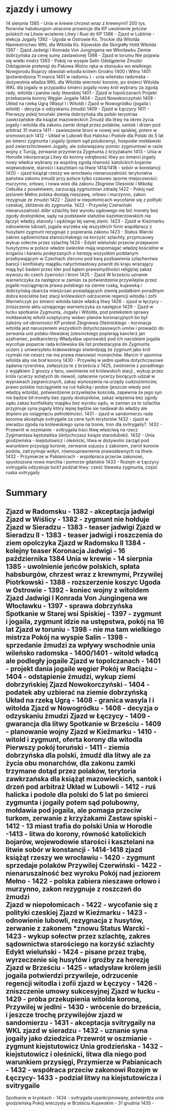 # zjazdy i umowy

14 sierpnia 1385 - Unia w krewie
    chrzest wraz z krewnymi1
    200 tys. florenów habsburgom
    utracone prowincje dla KP
    uwolnienie jeńców polskich na Litwie
    wcielenie Litwy i Rusi do KP
1386 - Zjazd w Lublinie - elekcja Jogaily
1392 - Ugoda w Ostrowie
    Ks. Trockie dla Witolda
    Namiestnictwo WKL dla Witolda
    Ks. Kijowskie dla Skirgiełły
    Hołd Witolda
1397 - Zjazd Jadwigi I Konrada Von Jungingena we Włocławku
    Ziemie dobrzyńska za cenę sumy zastawionej
1398 - Zjazd w toruniu
    Nie pojawia się wielki mistrz
1393 - Pokój na wyspie Salin
    Odstąpienie Żmudzi
    Odstąpienie pretensji do Pskowa
    Wolno ręka w stonsuku wo wielkiego Nowgorodu
    Bojarzy obwolali witodla królem
Grodno 1400 i Wilno 1401 (potwierdzona 11 marca 1401 w radomiu ) - unia wileńsko radomska - 
        dożywotnia władza WKL dla Witolda
        wierność koronie, po śmierci Witolda WKL dla jogaily
        w przypadku śmierci jogaily nowy król wybrany za zgodą rady, witolda i panów rady litewskiej
1401 - Zjazd w topolczanach
    Projekt przekazania korony Węgier Jogaile
1404 - Zjazd Nowokorczyński
1408 - Układ na rzeką Ugrą (Wasyl I i Witold) i Zjazd w Nowogródku (jogaila i witold) - decyzja o odzyskaniu żmudzi
1409 - Zjazd w Łęczycy
1411 - Pierwszy pokój toruński
    ziemia dobrzyńska dla polski
    teryotrias zawkrzańskie dla książat mazowieckich
    Żmudź dla litwy na okres życia jogaily i witolda
    dla zakonu zamki dotąd przez polaków, santok i drzen pod arbitraż
31 marca 1411 - zawieszenie broni w nowej wsi spiskiej, potem w sromowicach
1412 - Układ w Lubowli
    Ruś Halicka i Podole dla Polski do 5 lat po śmerci zygmunta i jogaily (potem sąd polubowny),
     hospodar mołdawski pod zwierzchictewem Jogaily,
      ale zobowiązany pomóc zygmuntowi w razie wojny z Turcją,
       zerwanie przymierza Zygmunta z krzyżakami 
1413 - Unia w Horodle
    inkorporacja Litwy do korony
    odrębność litwy
    po śmierci jogaily nowy władca wybrany za wspólną zgodą
    równość katolickich bojarów
    wojewodowie, starości i kasztelani na litwie
1414/1418 - sobór w konstancji
1420 - zjazd książąt rzeszy we wrocławiu
    nienaruszalność terytorialna państwa zakonu
    żmudź przy polsce tylko czasowo
    sporne miejscowości: murzynno, orłowo, i nowa wieś dla zakonu
    Zbigniew Oleśnicki i Mikołaj Cebulka z poselstwem, zarzucają zygmuntowi zdradę
1422 - Pokój nad jeziorem Mełno
    polska dostaję nieszawę, orłowo i murzynno, zakon rezygnuje ze żmudzi
1422 - Zjazd w niepołomicach
    wycofanie się z polityki czeskiej, zbliżenie do zygmunta. 
1422 - Przywilej Czerwiński
    nienaruszalność dóbr szlachty bez wyroku sądowego
    nie bić monety bez zgody dostojników, sądy na podstawie statutów kazimierzowskich
    nie łączyć władzy starosty i sędziego tej samej ziemi.
1423 - Zjazd w Kieźmarku
    odnowienie lubowli, jogaila wyrzeka się wszystkich form współpracy z husytami
    zygmunt rezygnuje z popierania zakonu
1423 - Status Warcki
    zakres sądownictwa starościńskiego na korzyść szlachty, przymusowy wykup sołectw przez szlachtę
1424 - Edykt wieluński 
    przeciw przejawom husytyzmu w polsce
    władze świeckie mają wspomagać władzę kościelne w ściganiu i karaniu podejrzanych o herezję
    wszystkim poddanym przebywającym w Czechach zlecono pod karą pozbawienia szlachectwa banicji i konfiskaty majątku natychmiastowy powrót do kraju
    wracający mają być badani przez kler pod kątem prawomyślności religijnej
    zakaz wywozu do czech żywności i broni
 1425 - Zjazd W brześciu
        uznanie warneńczyka za następce w zamian za potwierdzenie przywilejów przez jogaile
        rozciągnięcie prawa polskiego na ziemie ruską, kujawską i dobrzyńską
        obarcza mieszczan posiadających ziemię podatkiem poradlnym
        dobra kościelne bez stacji królewskich
        odrzucenie regencji witodla i zofii
        Warneńczyk po śmierci witolda także władcą litwy
1426 - zjazd w łęczycy - zniszczenie aktu uznającego warneńczyka za następce
1429 - Zjazd w łucku
    spotkanie Zygmunta, Jogaily i Witolda, pod pretekstem sprawy mołdawskiej
    witold sceptyczny wobec planów koronacyjnych bo był zależny od obronności KP
    protest Zbigniewa Oleśnickiego - koronacja witolda jest naruszeniem wszystkich dotychczasowych umów i prowadzi do zerwania unii polsko-litewskiej (olesnickiego popierają kanclerz jan szafraniec, podkanclerzy Władysław oporowski) pod ich naciskiem jogaila wycofuje poparcie
    rada królewska śle list protestacyjna do Zygmunta
    uczeni z uniwersytetu krakowskiego stwierdzają że zygmunt jako król rzymski nie cesarz nie ma prawa mianować monarchów.
    Marcin V upomina witolda aby nie brał korony
1430 - Przywilej w jedlni
    spełnia dotychczasowe żądania rycerstwa, zwłaszcza te z brześcia z 1425, 
    zwolnienie z poradlnego z wyjątkiem 2 groszy z łanu, 
    uwolnienie od królewskich stacji , 
    wykup przez króla rycerzy wziętych do niewoli, 
    opłacenie rycerzy biorących udział w wyprawach zagranicznych, 
    zakaz wynoszenia na urzędy cudzoziemców, 
    prawo polskie rozciągniete na ruś halicką i podoe (jeszcze wtedy pod władzą witolda), 
    potwierdzenie przywilejów kościoła, 
    zapewnia że jego syn nie będzie bił monety bez zgody dostojników, zakaz więzienia bez zgody sądu zakaz konfistkaty majątku bez wyroku sądu, 
    w zamian za to szlachta przyjmuje syna jogaily który lepiej będzie sie nadawał do władzy ale dopiero po osiągnięciu pełnoletności. 
1431 - zjazd w sandomierzu
    rada koronna akceptuje svitrygaile za cene tych terytoriów
1432 - zjazd w sieradzu
    zgoda na królewskiego syna na tronie, 
    tron dla svitrygaily?. 
1432 - Przewrót w oszmianie - svitrygaila traci litwę właściwą na rzecz Zygimantasa kęstutaitisa (dotychczasz ksiąze starodubski). 
1432 - Unia grodzieńska - 
    kiejstutowicz i oleśnicki, 
    litwa w dożywotni zarząd pod warunkiem przysięgi koronie, 
    zerwanie sojuszu z zakonem, 
    zwrot koronie podola, zatrzymuje wołyń, 
    równouprawnienie prawosławnych na litwie. 
1432 - Przymierze w Pabianicach - współpraca przeciw zakonowi, spustoszona nowa marchia i pomorze gdańskie
1433 - Rozejm w Łęczycy
    svitrygaila odzyskuje łuck1
    podział litwy: cześć litewska zygmunta, część ruska svitrygaily 

# Summary

Zjazd w Radomsku - 1382 - akceptacja jadwigi
Zjazd w Wiślicy - 1382 - zygmunt nie hołduje
Zjazd w Sieradzu - 1383 - teaser jadwigi
Zjazd w Sieradzu II - 1383 - teaser jadwigi i roszczenia do ziem opolczyka
Zjazd w Radomsku II 1384 - kolejny teaser 
Koronacja Jadwigi - 16 października 1384 
Unia w krewie - 14 sierpnia 1385 - uwolnienie jeńców polskich, spłata habsburgów, chrzest wraz z krewnymi, 
Przywilej Piotrkowski - 1388 - rozszerzenie koszyc
Ugoda w Ostrowie - 1392 - koniec wojny z witoldem 
Zjazd Jadwigi I Konrada Von Jungingena we Włocławku - 1397 - sprawa dobrzyńska
Spotkanie w Starej wsi Spiskiej - 1397 - zygmunt i jogaila, zygmunt idzie na ustępstwa, pokój na 16 lat 
Zjazd w toruniu - 1398 - nie ma tam wielkiego mistrza
Pokój na wyspie Salin - 1398 - sprzedanie żmudzi za wpływy wschodnie
unia wileńsko radomska - 1400/1401 - witold władcą ale podległy jogaile
Zjazd w topolczanach - 1401 - projekt dania jogaile węgier
Pokój w Raciążu - 1404 - odstąpienie żmudzi, wykup ziemi dobrzyńskiej
Zjazd Nowokorczyński - 1404 - podatek aby uzbierać na ziemie dobrzyńską 
Układ na rzeką Ugrą - 1408 - granica wasyla I i witolda
Zjazd w Nowogródku - 1408 - decyzja o odzyskaniu żmudzi 
Zjazd w Łęczycy - 1409 - gwarancja dla litwy 
Spotkanie w Brześciu - 1409 - planowanie wojny 
Zjazd w Kieźmarku - 1410 - witold i zygmunt, oferta korony dla witodla
Pierwszy pokój toruński - 1411 - ziemia dobrzyńska dla polski, żmudź dla litwy ale za życia obu monarchów, dla zakonu zamki trzymane dotąd przez polaków, terytoria zawkrzańska dla książąt mazowieckich, santok i drzeń pod arbitraż
Układ w Lubowli - 1412 - ruś halicka i podole dla polski do 5 lat po śmierci zygmunta i jogaily potem sąd polubowny, mołdawia pod jogaila, ale pomaga przeciw turkom, zerwanie z krzyżakami
Zastaw spiski - 1412 - 13 miast trafia do polski 
Unia w Horodle -1413 - litwa do korony, równość katolickich bojarów, wojewodowie starości i kasztelani na litwie 
sobór w konstancji - 1414-1418 
zjazd książąt rzeszy we wrocławiu - 1420 - zygmunt sprzedaje polaków
Przywilej Czerwiński - 1422 - nienaruszalność bez wyroku
Pokój nad jeziorem Mełno - 1422 - polska zabiera nieszawe orłowo i murzynno, zakon rezygnuje z roszczeń do żmudzi  
Zjazd w niepołomicach - 1422 - wycofanie się z polityki czeskiej
Zjazd w Kieźmarku - 1423 - odnowienie lubowli, rezygnacja z husytów, zerwanie z zakonem *znowu
Status Warcki - 1423 - wykup sołectw przez szlachtę, zakres sądownictwa starościego na korzyść szlachty 
Edykt wieluński - 1424 - pisane przez trąbę, wyrzeczenie się husytów i groźby za herezję 
Zjazd w Brześciu - 1425 - władysław królem jeśli jogaila potwierdzi przywileje, odrzucenie regencji witodla i zofii
zjazd w Łęczycy - 1426 - zniszczenie umowy sukcesyjnej
Zjazd w łucku - 1429 - próba przekupienia witolda koroną, 
Przywilej w jedlni - 1430 - wrócenie do brześcia, i jeszcze trochę przywilejów
zjazd w sandomierzu - 1431 - akceptacja svitrygaily na WKL
zjazd w sieradzu - 1432 - uznanie syna jogaily jako dziedzica 
Przewrót w oszmianie - zygmunt kiejstutowicz
Unia grodzieńska - 1432 - kiejstutowicz i oleśnicki, litwa dla niego pod warunkiem przysięgi, 
Przymierze w Pabianicach - 1432 - współraca przeciw zakonowi 
Rozejm w Łęczycy- 1433 - podział litwy na kiejstutowicza i svitrygaile 
-----------------------------------------------------------------------------------------
Spotkanie w krynkach - 1434 - svitrygaila usankcjonowany, potwierdza unie grodzieńską
Pokój wieczysty w Brześciu Kujawskim - 31 grudnia 1435 - 
